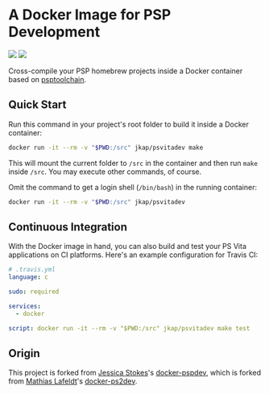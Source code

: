 # A Docker Image for PSP Development

[![](https://images.microbadger.com/badges/image/jkap/psvitadev.svg)](https://microbadger.com/images/jkap/psvitadev)
[![](https://img.shields.io/docker/pulls/jkap/psvitadev.svg?maxAge=604800)](https://hub.docker.com/r/jkap/psvitadev/)

Cross-compile your PSP homebrew projects inside a Docker container based on [psptoolchain](https://github.com/pspdev/psptoolchain).

## Quick Start

Run this command in your project's root folder to build it inside a Docker container:

```bash
docker run -it --rm -v "$PWD:/src" jkap/psvitadev make
```

This will mount the current folder to `/src` in the container and then run `make` inside `/src`. You may execute other commands, of course.

Omit the command to get a login shell (`/bin/bash`) in the running container:

```bash
docker run -it --rm -v "$PWD:/src" jkap/psvitadev
```

## Continuous Integration

With the Docker image in hand, you can also build and test your PS Vita applications on CI platforms. Here's an example configuration for Travis CI:

```yaml
# .travis.yml
language: c

sudo: required

services:
  - docker

script: docker run -it --rm -v "$PWD:/src" jkap/psvitadev make test
```

## Origin

This project is forked from [Jessica Stokes](https://twitter.com/ticky)'s [docker-pspdev](https://github.com/ticky/docker-pspdev), which is forked from [Mathias Lafeldt](https://twitter.com/mlafeldt)'s [docker-ps2dev](https://github.com/mlafeldt/docker-ps2dev).
